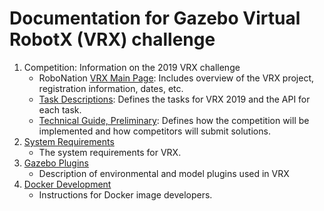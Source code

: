 # Documentation for Gazebo Virtual RobotX (VRX) challenge 

1. Competition: Information on the 2019 VRX challenge
    * RoboNation [VRX Main Page](https://robotx.org/index.php/about/about-virtual-robotx): Includes overview of the VRX project, registration information, dates, etc.
    * [Task Descriptions](https://bitbucket.org/osrf/vrx/downloads/VRX%202019%20Task%20Descriptions_v1.1.pdf): Defines the tasks for VRX 2019 and the API for each task.
    * [Technical Guide, Preliminary](https://bitbucket.org/osrf/vrx/downloads/VRX%202019%20Technical%20Guide_v1.1.pdf): Defines how the competition will be implemented and how competitors will submit solutions.
1. [System Requirements](https://bitbucket.org/osrf/vrx/wiki/system_requirements)
    * The system requirements for VRX.
2. [Gazebo Plugins](https://bitbucket.org/osrf/vrx/wiki/VRXGazeboPlugins)
    * Description of environmental and model plugins used in VRX
1. [Docker Development](https://bitbucket.org/osrf/vrx/wiki/documentation/Docker%20Development)
    * Instructions for Docker image developers.